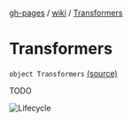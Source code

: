 [gh-pages](../index.md) / [wiki](index.md) / [Transformers](.)

# Transformers

`object Transformers` [(source)](https://github.com/NextFaze/dev-fun/tree/master/dokka/src/main/java/wiki/Transformers.kt#L8)

TODO

![Lifecycle](https://github.com/NextFaze/dev-fun/raw/gh-pages/assets/uml/lifecycle.png)

